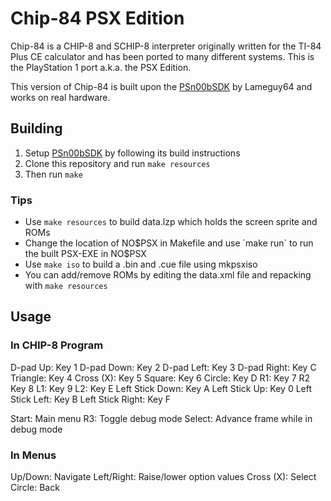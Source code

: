 # Chip-84 PSX Edition

Chip-84 is a CHIP-8 and SCHIP-8 interpreter originally written for the TI-84 Plus CE calculator and has been ported to many different systems.  This is the PlayStation 1 port a.k.a. the PSX Edition.

This version of Chip-84 is built upon the [PSn00bSDK](https://github.com/Lameguy64/PSn00bSDK) by Lameguy64 and works on real hardware.

## Building

1. Setup [PSn00bSDK](https://github.com/Lameguy64/PSn00bSDK) by following its build instructions
2. Clone this repository and run `make resources`
3. Then run `make`

### Tips
- Use `make resources` to build data.lzp which holds the screen sprite and ROMs
- Change the location of NO$PSX in Makefile and use `make run` to run the built PSX-EXE in NO$PSX
- Use `make iso` to build a .bin and .cue file using mkpsxiso
- You can add/remove ROMs by editing the data.xml file and repacking with `make resources`

## Usage

### In CHIP-8 Program
D-pad Up: Key 1
D-pad Down: Key 2
D-pad Left: Key 3
D-pad Right: Key C
Triangle: Key 4
Cross (X): Key 5
Square: Key 6
Circle: Key D
R1: Key 7
R2 Key 8
L1: Key 9
L2: Key E
Left Stick Down: Key A
Left Stick Up: Key 0
Left Stick Left: Key B
Left Stick Right: Key F

Start: Main menu
R3: Toggle debug mode
Select: Advance frame while in debug mode

### In Menus
Up/Down: Navigate
Left/Right: Raise/lower option values
Cross (X): Select
Circle: Back